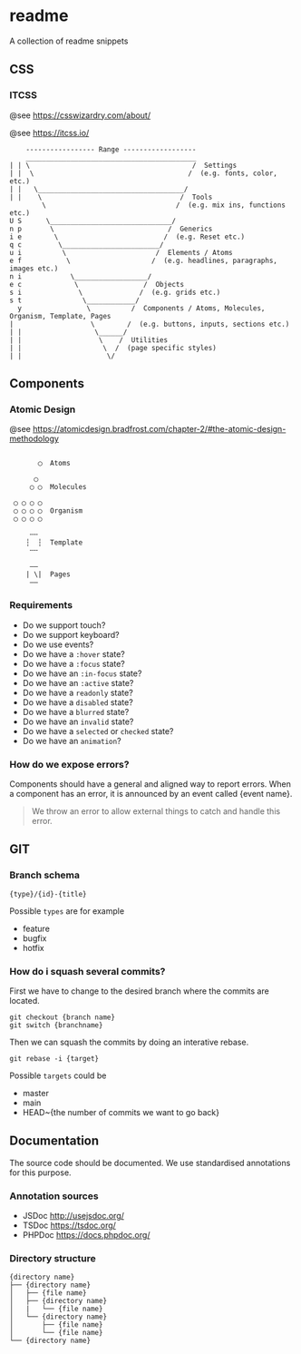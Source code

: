 # readme
A collection of readme snippets

## CSS

### ITCSS

@see https://csswizardry.com/about/

@see https://itcss.io/

```blank
    ----------------- Range ------------------
    __________________________________________
| | \                                        /  Settings
| |  \                                      /  (e.g. fonts, color, etc.)
| |   \____________________________________/
| |    \                                  /  Tools
        \                                /  (e.g. mix ins, functions etc.)
U S      \______________________________/
n p       \                            /  Generics
i e        \                          /  (e.g. Reset etc.)
q c         \________________________/
u i          \                      /  Elements / Atoms
e f           \                    /  (e.g. headlines, paragraphs, images etc.)
n i            \__________________/
e c             \                /  Objects
s i              \              /  (e.g. grids etc.)
s t               \____________/
  y                \          /  Components / Atoms, Molecules, Organism, Template, Pages
|                   \        /  (e.g. buttons, inputs, sections etc.)
| |                  \______/
| |                   \    /  Utilities
| |                    \  /  (page specific styles)
| |                     \/
```

## Components

### Atomic Design

@see <https://atomicdesign.bradfrost.com/chapter-2/#the-atomic-design-methodology>

```blank

       ◯  Atoms

      ◯
     ◯ ◯  Molecules

 ◯ ◯ ◯ ◯
 ◯ ◯ ◯ ◯  Organism
 ◯ ◯ ◯ ◯

     ╌╌
    ┆  ┆  Template
     ╌╌

     ‒‒
    | \|  Pages
     ‒‒

```

### Requirements

- Do we support touch?
- Do we support keyboard?
- Do we use events?
- Do we have a `:hover` state?
- Do we have a `:focus` state?
- Do we have an `:in-focus` state?
- Do we have an `:active` state?
- Do we have a `readonly` state?
- Do we have a `disabled` state?
- Do we have a `blurred` state?
- Do we have an `invalid` state?
- Do we have a `selected` or `checked` state?
- Do we have an `animation`?

### How do we expose errors?

Components should have a general and aligned way to report errors. When a component has an error, it is announced by an event called {event name}.

> We throw an error to allow external things to catch and handle this error.

## GIT

### Branch schema

```blank
{type}/{id}-{title}
```

Possible `types` are for example

- feature
- bugfix
- hotfix

### How do i squash several commits?

First we have to change to the desired branch where the commits are located.

```
git checkout {branch name}
git switch {branchname}
```

Then we can squash the commits by doing an interative rebase.

```
git rebase -i {target}
```

Possible `targets` could be

- master
- main
- HEAD~{the number of commits we want to go back}

## Documentation

The source code should be documented. We use standardised annotations for this purpose.

### Annotation sources

- JSDoc http://usejsdoc.org/
- TSDoc https://tsdoc.org/
- PHPDoc https://docs.phpdoc.org/

### Directory structure

```blank
{directory name}
├── {directory name}
│   ├── {file name}
│   ├── {directory name}
│   |   └── {file name}
│   └── {directory name}
│       ├── {file name}
│       └── {file name}
└── {directory name}
```
